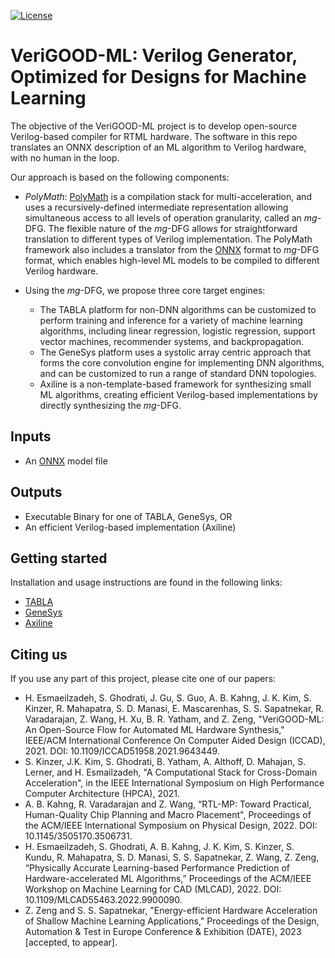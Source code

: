 
[![License](https://img.shields.io/badge/License-BSD%203--Clause-blue.svg)](https://opensource.org/licenses/BSD-3-Clause)

# VeriGOOD-ML: Verilog Generator, Optimized for Designs for Machine Learning

The objective of the VeriGOOD-ML project is to develop open-source Verilog-based compiler for RTML hardware.  The software in this repo translates an ONNX description of an ML algorithm to Verilog hardware, with no human in the loop.

Our approach is based on the following components:
* _PolyMath_: [PolyMath](https://github.com/he-actlab/polymath) is a compilation stack for multi-acceleration, and uses a recursively-defined intermediate representation allowing simultaneous access to all levels of operation granularity, called an _mg_-DFG. The flexible nature of the _mg_-DFG allows for straightforward translation to different types of Verilog implementation. The PolyMath framework also includes a translator from the [ONNX](https://github.com/onnx/onnx) format to _mg_-DFG format, which enables high-level ML models to be compiled to different Verilog hardware.

* Using the _mg_-DFG, we propose three core target engines:
    * The TABLA platform for non-DNN algorithms can be customized to perform training and inference for a variety of machine learning algorithms, including linear regression, logistic regression, support vector machines, recommender systems, and backpropagation.
    * The GeneSys platform uses a systolic array centric approach that forms the core convolution engine for implementing DNN algorithms, and can be customized to run a range of standard DNN topologies.
    * Axiline is a non-template-based framework for synthesizing small ML algorithms, creating efficient Verilog-based implementations by directly synthesizing the _mg_-DFG.


## Inputs

* An [ONNX](https://github.com/onnx/onnx) model file

## Outputs

* Executable Binary for one of TABLA, GeneSys, OR
* An efficient Verilog-based implementation (Axiline)

## Getting started

Installation and usage instructions are found in the following links:

* [TABLA](tabla)
* [GeneSys](genesys)
* [Axiline](axiline)

## Citing us
If you use any part of this project, please cite one of our papers:


* H. Esmaeilzadeh, S. Ghodrati, J. Gu, S. Guo, A. B. Kahng, J. K. Kim, S. Kinzer, R. Mahapatra, S. D. Manasi, E. Mascarenhas, S. S. Sapatnekar, R. Varadarajan, Z. Wang, H. Xu, B. R. Yatham, and Z. Zeng, "VeriGOOD-ML: An Open-Source Flow for Automated ML Hardware Synthesis," IEEE/ACM International Conference On Computer Aided Design (ICCAD), 2021. DOI: 10.1109/ICCAD51958.2021.9643449.
* S. Kinzer, J.K. Kim, S. Ghodrati, B. Yatham, A. Althoff, D. Mahajan, S. Lerner, and H. Esmailzadeh, "A Computational Stack for Cross-Domain Acceleration", in the IEEE International Symposium on High Performance Computer Architecture (HPCA), 2021.
* A. B. Kahng, R. Varadarajan and Z. Wang, “RTL-MP: Toward Practical, Human-Quality Chip Planning and Macro Placement", Proceedings of the ACM/IEEE International Symposium on Physical Design, 2022. DOI: 10.1145/3505170.3506731.
* H. Esmaeilzadeh, S. Ghodrati, A. B. Kahng, J. K. Kim, S. Kinzer, S. Kundu, R. Mahapatra, S. D. Manasi, S. S. Sapatnekar, Z. Wang, Z. Zeng, “Physically Accurate Learning-based Performance Prediction of Hardware-accelerated ML Algorithms,” Proceedings of the ACM/IEEE Workshop on Machine Learning for CAD (MLCAD), 2022. DOI: 10.1109/MLCAD55463.2022.9900090.
* Z. Zeng and S. S. Sapatnekar, "Energy-efficient Hardware Acceleration of Shallow Machine Learning Applications," Proceedings of the Design, Automation & Test in Europe Conference & Exhibition (DATE), 2023 [accepted, to appear].

